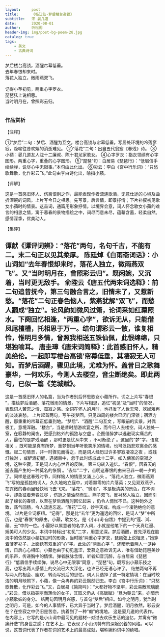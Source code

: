 ```yaml
---
layout:     post
title:      《临江仙·梦后楼台高锁》
subtitle:   宋 晏几道
date:       2020-08-01
author:     听松阁
header-img: img/post-bg-poem-28.jpg
catalog: true
tags:
    - 美文
    - 古典诗词
---
```


梦后楼台高锁，酒醒帘幕低垂。<br>
去年春恨却来时。<br>
落花人独立，微雨燕双飞。<br>
<br>
记得小苹初见，两重心字罗衣。<br>
琵琶弦上说相思。<br>
当时明月在，曾照彩云归。<br>
<br>

### 作品赏析
【注释】

①“梦后”二句：梦后、酒醒为互文。楼台高锁与帘幕低垂，写居处环境的冷落寥寂，隐喻往昔欢娱的消逝难见。
②“落花”二句：出自五代翁宏《春残》诗。
③小蘋：晏几道友人沈十二廉叔、陈十君龙家歌女。
④心字罗衣：指衣领绣有心字图形。两重心字，重叠的心字图形。
⑤“琵琶”句：白居易《琵琶行》：“低眉信手续续弹，说尽心中无限事。”本句由此化出。
⑥彩云：李白《宫中行乐词》：“只愁歌舞散，化作彩云飞。”此句由李白诗化出，喻指小蘋。

【评解】

这是一首感旧怀人、伤离恨别之作，最能表现作者流连歌酒，无意仕途的心境及曲折深婉的词风。上片写今日之相思。先写景，后言情，即景抒情；下片补叙初见歌女小蘋时的情景。这首词，通篇用形象抒情，以境界会意，词人怀念歌女小蘋的难言的相思之情，寓于暮春的景物描绘之中，词尽而意未尽，蕴藉含蓄，轻柔自然。感情深挚，优美动人。

【集评】

谭献《谭评词辨》：“落花”两句，名句千古，不能有二。末二句正以见其柔厚。
陈廷焯《白雨斋词话》：小山词如“去年春恨却来时，落花人独立，微雨燕双飞”。又“当时明月在，曾照彩云归”。既闲婉，又沉着，当时更无敌手。
俞陛云《唐五代两宋词选释》：前二句追昔抚今，第三句融合言之，旧情未了，又惹新愁。“落花”二句正春色恼人，紫燕犹解“双飞”，而愁人翻成“独立”。论风韵如微风过箫，论词采如红蕖照水。下阕回忆相逢，“两重心字”，欲诉无从，只能借凤尾檀槽，托相思于万一。结句谓彩云一散，谁复相怜，惟明月多情，曾照我相送五铢仙佩，此恨绵绵，只堪独喻耳。
唐圭璋《唐宋词简释》：此首感旧怀人，精美绝伦。一起即写楼台高锁’帘幕低垂，其凄寂无人可知。而梦后酒醒，骤见此境，尤难为怀。盖昔日之歌舞豪华，一何欢乐，今则人去楼空，音尘断绝矣。即此两句，已似一篇《芜城赋》。
------------------------
这是一首感旧怀人的名篇，当为作者别后怀思歌女小蘋所作。词之上片写“春恨 ”，描绘梦后酒醒、落花微雨的情景。下片写相思，追忆“初见”及“当时”的情况，表现词人苦恋之情、孤寂之感。全词在怀人的月时，也抒发了人世无常、欢娱难再的淡淡哀愁。
上片起首两句，写午夜梦回，只见四周的楼台已闭门深锁；宿酒方醒，那重重的帘幕正低垂到地。“梦后”、“酒醒”二句互文 ，写眼前的实景，对偶极工，意境浑融。“楼台”，当是昔时朋游欢宴之所，而今已人去楼空。词人独处一室，在寂静的阑夜，更感到格外的孤独与空虚 。企图借醉梦以逃避现实痛苦的人，最怕的是梦残酒醒 ，那时更是忧从中来 ，不可断绝了 。这里的“梦”字，语意相关 ，既可能是真有所梦，重梦到当年听歌笑乐的情境，也可泛指悲欢离合的感慨。起二句情景，非一时骤见而得之，而是词人经历过许多寥寂凄凉之夜 ，或残灯独对 ，或酽酒初醒，遇诸目中，忽于此时炼成此十二字，如入佛家的空寂之境，这种空寂，正是词人内心世界的反映。
第三句转入追忆。“春恨”，因春天的逝去而产生的一种莫名的怅惘 。“去年”二字，点明这春恨的由来已非一朝一夕的了。同样是这春残时节，同样恼人的情思又涌上心头 。“落花人独立，微雨燕双飞”写的是孤独的词人，久久地站立庭中，对着飘零的片片落英；又见双双燕子，在霏微的春雨里轻快地飞去飞来。“落花”、“微雨”，本是极清美的景色，在本词中，却象征着芳春过尽 ，伤逝之情油然而生。燕子双飞，反衬愁人独立，因而引起了绵长的春恨，以至在梦后酒醒时回忆起来 ，仍令人惆怅不已。这种韵外之致，荡气回肠，令人流连忘返。“落花”二句，妙手天成，构成一个凄艳绝伦的意境。
过片是全词枢纽。“记得”，那是比“去年”更为遥远的回忆，是词人“梦”中所历，也是“春恨”的原由。小蘋，歌女名，是《小山词·自跋》中提到的“莲、鸿、蘋、云”中的一位。小晏好以属意者的名字入词，小就是他笔下的一个天真烂漫、娇美可人的少女。本词中特标出“初见”二字，用意尤深。梦后酒醒，首先浮现在脑海中的依然是小蘋初见时的形象，当时她“两重心字罗衣，琵琶弦上说相思 。”她穿着薄罗衫子，上面绣有双重的“心”字。此处的“两重心字 ”，还暗示着两人一见钟情，日后心心相印。小蘋也由于初见羞涩，爱慕之意欲诉无从，唯有借助琵琶美妙的乐声，传递胸中的情愫。弹者脉脉含情，听者知音沉醉，与白居易《琵琶行》“低眉信手续续弹，说尽心中无限事”同意 。“琵琶”句，既写出小蘋乐技之高，也写出两人感情上的交流已大大深化，也许已经无语心许了。
结拍两句不再写两人的相会、幽欢，转而写别后的思忆。词人只选择了这一特定情境：在当时皎洁的明月映照下，小蘋，像一朵冉冉的彩云飘然归去。李白《宫中行乐词》：“只愁歌舞散，化作彩云飞。”又，白居易《简简吟》：“大都好物不坚牢，彩云易散琉璃脆 。”彩云，借以指美丽而薄命的女子，其取义仍从《高唐赋》“旦为朝云”来，亦暗示小蘋歌妓的身分。
结两句因明月兴感，与首句“梦后”相应。如今之明月，犹当时之明月，可是，如今的人事情怀，已大异于当时了。梦后酒醒，明月依然，彩云安在？在空寂之中仍旧是苦恋，执着到了一种“痴”的境地。
这是晏几道的代表作。在内容上，它写的是小山词中最习见的题材--对过去欢乐生活的追忆，并寓有“微痛纤悲”的身世之感；在艺术上，它表现了小山词特有的深婉沉着的风格。可以说，这首词代表了作者在词的艺术上的最高成就，堪称婉约词中的绝唱。
